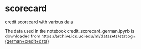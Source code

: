 # scorecard
credit scorecard with various data

The data used in the notebook credit_scorecard_german.ipynb is downloaded from https://archive.ics.uci.edu/ml/datasets/statlog+(german+credit+data)
